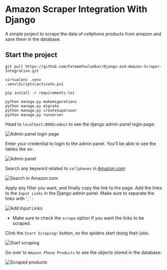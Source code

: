 # Amazon Scraper Integration With Django

A simple project to scrape the data of cellphone products from amazon and save them in the database. 

## Start the project

```
git pull https://github.com/FatemeFouladkar/Django-and-Amazon-Scraper-Integration.git

virtualenv .venv
.venv\Scripts\activate.ps1 

pip install -r requirements.txt

python manage.py makemigarations
python manage.py migrate
python manage.py createsuperuser
python manage.py runserver
 ```

Head to `localhost:8000/admin` to see the django admin panel login page:

![Admin panel login page](https://raw.githubusercontent.com/FatemeFouladkar/Django-and-Amazon-Scraper-Integration/main/images/Admin-panel-login-page.png)

Enter your credential to login to the admin panel. You'll be able to see the tables like so:

![Admin panel](https://raw.githubusercontent.com/FatemeFouladkar/Django-and-Amazon-Scraper-Integration/main/images/Admin-panel.png)

Search any keyword related to `cellphones` in [Amazon.com](https://www.amazon.com/):

![Search in Amazon.com](https://raw.githubusercontent.com/FatemeFouladkar/Django-and-Amazon-Scraper-Integration/main/images/Amazon-search.png)

Apply any filter you want, and finally copy the link to the page. Add the links to the `Input Links` in the Django admin panel. Make sure to separate the links with '`,`' : 

![Add Input Links](https://raw.githubusercontent.com/FatemeFouladkar/Django-and-Amazon-Scraper-Integration/main/images/Input-links.png)

* Make sure to check the `scrape` option if you want the links to be scraped.

Clink the `Start Scraping!` button, so the spiders start doing their jobs. 

![Start scraping](https://raw.githubusercontent.com/FatemeFouladkar/Django-and-Amazon-Scraper-Integration/main/images/Start-scraping.png)

Go over to `Amazon Phone Products` to see the objects stored in the database:

![Scraped products](https://raw.githubusercontent.com/FatemeFouladkar/Django-and-Amazon-Scraper-Integration/main/images/Scraped-products.png)
